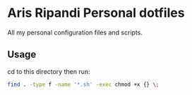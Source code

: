 # Aris Ripandi Personal dotfiles

All my personal configuration files and scripts.

## Usage

cd to this directory then run:

```bash
find . -type f -name '*.sh' -exec chmod +x {} \;
```
